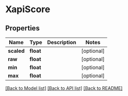 # XapiScore

## Properties
Name | Type | Description | Notes
------------ | ------------- | ------------- | -------------
**scaled** | **float** |  | [optional] 
**raw** | **float** |  | [optional] 
**min** | **float** |  | [optional] 
**max** | **float** |  | [optional] 

[[Back to Model list]](../README.md#documentation-for-models) [[Back to API list]](../README.md#documentation-for-api-endpoints) [[Back to README]](../README.md)


